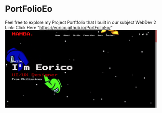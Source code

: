 # PortFolioEo
Feel free to explore my Project Porftfolio that I built in our subject WebDev 2
Link: Click Here "https://eorico.github.io/PortFolioEo/"
![My Image](https://github.com/Eorico/Pofeo/blob/main/public/assets/Amogus.png)

